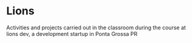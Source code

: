 # Lions
Activities and projects carried out in the classroom during the course at lions dev, a development startup in Ponta Grossa PR
